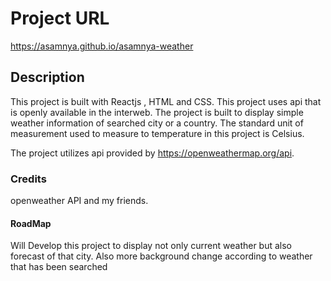 

# Project URL
https://asamnya.github.io/asamnya-weather

## Description
This project is built with Reactjs , HTML and CSS. This project uses api that is 
openly available in the interweb. The project is built to display simple weather information of searched city or a country. The standard unit of measurement used to measure to temperature in this project is Celsius.

The project utilizes api provided by https://openweathermap.org/api.

### Credits
openweather API
and my friends.

#### RoadMap

Will Develop this project to display not only current weather but also forecast of that city. 
Also more background change according to weather that has been searched
